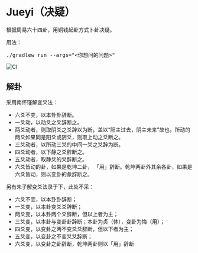 # Jueyi（决疑）

根据周易六十四卦，用铜钱起卦方式卜卦决疑。

用法：
<pre>./gradlew run --args="<你想问的问题>"</pre>

![CI](https://github.com/gigix/jueyi/actions/workflows/gradle.yml/badge.svg)

## 解卦

采用南怀瑾解变爻法：

* 六爻不变，以本卦卦辞断。
* 一爻动，以动爻之爻辞断之。
* 两爻动者，则取阴爻之爻辞以为断，盖以“阳主过去，阴主未来”故也。所动的两爻如果同是阳爻或阴爻，则取上动之爻断之。
* 三爻动者，以所动三爻的中间一爻之爻辞为断。
* 四爻动者，以下静之爻辞断之。
* 五爻动者，取静爻的爻辞断之。
* 六爻皆动的卦，如果是乾坤二卦， 「用」辞断。乾坤两卦外其余各卦，如果是六爻皆动，则以变卦的彖辞断之。

另有朱子解变爻法录于下，此处不采：

* 六爻不变，以本卦卦辞断；
* 一爻变，以本卦变爻爻辞断；
* 两爻变，以本卦两个爻辞断，但以上者为主；
* 三爻变，以本卦与变卦卦辞断；本卦为贞（体），变卦为悔（用）；
* 四爻变，以变卦之两不变爻爻辞断，但以下者为主；
* 五爻变，以变卦之不变爻爻辞断；
* 六爻变，以变卦之卦辞断，乾坤两卦则以「用」辞断
